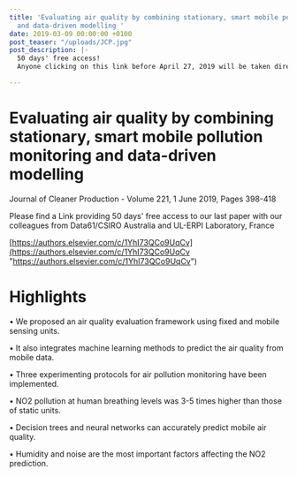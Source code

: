 ```yaml
---
title: 'Evaluating air quality by combining stationary, smart mobile pollution monitoring
  and data-driven modelling '
date: 2019-03-09 00:00:00 +0100
post_teaser: "/uploads/JCP.jpg"
post_description: |-
  50 days' free access!
  Anyone clicking on this link before April 27, 2019 will be taken directly to the final version of our article on Journal of Cleaner Production, which they are welcome to read or download.

---
```

# Evaluating air quality by combining stationary, smart mobile pollution monitoring and data-driven modelling  

Journal of Cleaner Production - Volume 221, 1 June 2019, Pages 398-418

Please find a Link providing 50 days' free access to our last paper with our colleagues from Data61/CSIRO Australia and UL-ERPI Laboratory, France 

[https://authors.elsevier.com/c/1YhI73QCo9UqCv](https://authors.elsevier.com/c/1YhI73QCo9UqCv "https://authors.elsevier.com/c/1YhI73QCo9UqCv")

# Highlights

• We proposed an air quality evaluation framework using fixed and mobile sensing units. 

• It also integrates machine learning methods to predict the air quality from mobile data. 

• Three experimenting protocols for air pollution monitoring have been implemented. 

• NO2 pollution at human breathing levels was 3-5 times higher than those of static units. 

• Decision trees and neural networks can accurately predict mobile air quality. 

• Humidity and noise are the most important factors affecting the NO2 prediction.